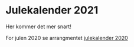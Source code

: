 # Julekalender 2021

Her kommer det mer snart!

For julen 2020 se arrangmentet [julekalender 2020](https://github.com/kodesonen/arrangementer/tree/main/julekalender-2020)